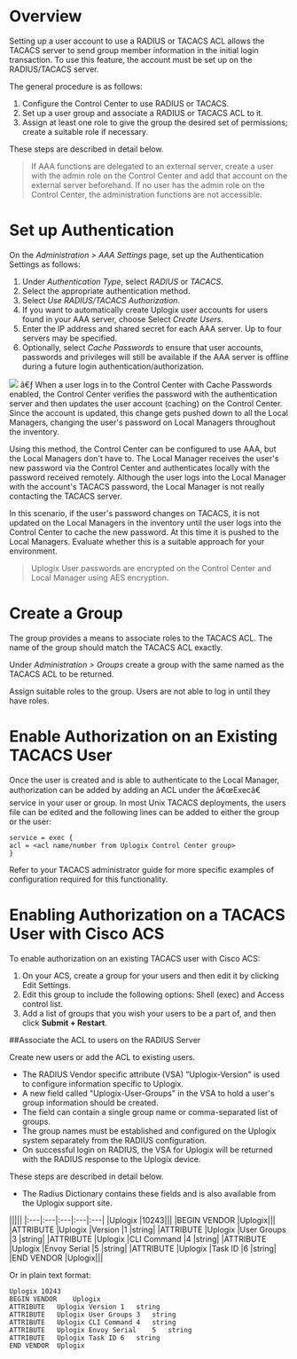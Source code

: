 <!-- 5.4 -->
# Overview

Setting up a user account to use a RADIUS or TACACS ACL allows the TACACS server to send group member information in the initial login transaction. To use this feature, the account must be set up on the RADIUS/TACACS server. 

The general procedure is as follows:

1.	Configure the Control Center to use RADIUS or TACACS.
2.	Set up a user group and associate a RADIUS or TACACS ACL to it.
3.	Assign at least one role to give the group the desired set of permissions; create a suitable role if necessary.
	
These steps are described in detail below.

> If AAA functions are delegated to an external server, create a user with the admin role on the Control Center and add that account on the external server beforehand. If no user has the admin role on the Control Center, the administration functions are not accessible.

# Set up Authentication

On the *Administration > AAA Settings* page, set up the Authentication Settings as follows:

1)	Under *Authentication Type*, select *RADIUS* or *TACACS*.
2)	Select the appropriate authentication method.
3)	Select *Use RADIUS/TACACS Authorization*.
4)	If you want to automatically create Uplogix user accounts for users found in your AAA server, choose Select *Create Users*. 
5)	Enter the IP address and shared secret for each AAA server. Up to four servers may be specified.
6)	Optionally, select *Cache Passwords* to ensure that user accounts, passwords and privileges will still be available if the AAA server is offline during a future login authentication/authorization.
 
![](http://uplogix.com/support/docs/img/cc-user-guide/image112.png)
â€ƒ
When a user logs in to the Control Center with Cache Passwords enabled, the Control Center verifies the password with the authentication server and then updates the user account (caching) on the Control Center. Since the account is updated, this change gets pushed down to all the Local Managers, changing the user's password on Local Managers throughout the inventory.

Using this method, the Control Center can be configured to use AAA, but the Local Managers don't have to. The Local Manager receives the user's new password via the Control Center and authenticates locally with the password received remotely. Although the user logs into the Local Manager with the account's TACACS password, the Local Manager is not really contacting the TACACS server.

In this scenario, if the user's password changes on TACACS, it is not updated on the Local Managers in the inventory until the user logs into the Control Center to cache the new password. At this time it is pushed to the Local Managers. Evaluate whether this is a suitable approach for your environment.

> Uplogix User passwords are encrypted on the Control Center and Local Manager using AES encryption.

# Create a Group

The group provides a means to associate roles to the TACACS ACL. The name of the group should match the TACACS ACL exactly.

Under *Administration > Groups* create a group with the same named as the TACACS ACL to be returned.

Assign suitable roles to the group. Users are not able to log in until they have roles.

# Enable Authorization on an Existing TACACS User

Once the user is created and is able to authenticate to the Local Manager, authorization can be added by adding an ACL under the â€œExecâ€ service in your user or group. In most Unix TACACS deployments, the users file can be edited and the following lines can be added to either the group or the user:

```
service = exec {
acl = <acl name/number from Uplogix Control Center group>
}
```

Refer to your TACACS administrator guide for more specific examples of configuration required for this functionality.

# Enabling Authorization on a TACACS User with Cisco ACS

To enable authorization on an existing TACACS user with Cisco ACS:
1.	On your ACS, create a group for your users and then edit it by clicking Edit Settings.
2.	Edit this group to include the following options: Shell (exec) and Access control list.
3.	Add a list of groups that you wish your users to be a part of, and then click **Submit + Restart**.

##Associate the ACL to users on the RADIUS Server

Create new users or add the ACL to existing users.

- The RADIUS Vendor specific attribute (VSA) "Uplogix-Version" is used to configure information specific to Uplogix.
- A new field called "Uplogix-User-Groups" in the VSA to hold a user's group information should be created.
 - The field can contain a single group name or comma-separated list of groups.
 - The group names must be established and configured on the Uplogix system separately from the RADIUS configuration.
 - On successful login on RADIUS, the VSA for Uplogix will be returned with the RADIUS response to the Uplogix device.

These steps are described in detail below.

- The Radius Dictionary contains these fields and is also available from the Uplogix support site.

|||||
|:---|:---|:---|:---|:---|
|Uplogix			|10243|||
|BEGIN VENDOR	|Uplogix|||
|ATTRIBUTE		|Uplogix |Version			|1	|string|
|ATTRIBUTE		|Uplogix |User Groups		|3	|string|
|ATTRIBUTE		|Uplogix |CLI Command		|4	|string|
|ATTRIBUTE		|Uplogix |Envoy Serial		|5	|string|
|ATTRIBUTE		|Uplogix |Task ID			|6	|string|
|END VENDOR		|Uplogix|||

Or in plain text format:

```
Uplogix	10243
BEGIN VENDOR	Uplogix
ATTRIBUTE	Uplogix	Version	1	string
ATTRIBUTE	Uplogix	User Groups	3	string
ATTRIBUTE	Uplogix	CLI Command	4	string
ATTRIBUTE	Uplogix	Envoy Serial	5	string
ATTRIBUTE	Uplogix	Task ID	6	string
END VENDOR	Uplogix
```